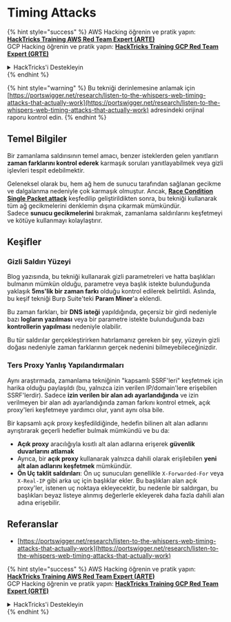 # Timing Attacks

{% hint style="success" %}
AWS Hacking öğrenin ve pratik yapın:<img src="../.gitbook/assets/arte.png" alt="" data-size="line">[**HackTricks Training AWS Red Team Expert (ARTE)**](https://training.hacktricks.xyz/courses/arte)<img src="../.gitbook/assets/arte.png" alt="" data-size="line">\
GCP Hacking öğrenin ve pratik yapın: <img src="../.gitbook/assets/grte.png" alt="" data-size="line">[**HackTricks Training GCP Red Team Expert (GRTE)**<img src="../.gitbook/assets/grte.png" alt="" data-size="line">](https://training.hacktricks.xyz/courses/grte)

<details>

<summary>HackTricks'i Destekleyin</summary>

* [**abonelik planlarını**](https://github.com/sponsors/carlospolop) kontrol edin!
* **💬 [**Discord grubuna**](https://discord.gg/hRep4RUj7f) veya [**telegram grubuna**](https://t.me/peass) katılın ya da **Twitter**'da **bizi takip edin** 🐦 [**@hacktricks\_live**](https://twitter.com/hacktricks\_live)**.**
* **Hacking ipuçlarını paylaşmak için** [**HackTricks**](https://github.com/carlospolop/hacktricks) ve [**HackTricks Cloud**](https://github.com/carlospolop/hacktricks-cloud) github reposuna PR gönderin.

</details>
{% endhint %}

{% hint style="warning" %}
Bu tekniği derinlemesine anlamak için [https://portswigger.net/research/listen-to-the-whispers-web-timing-attacks-that-actually-work](https://portswigger.net/research/listen-to-the-whispers-web-timing-attacks-that-actually-work) adresindeki orijinal raporu kontrol edin.
{% endhint %}

## Temel Bilgiler

Bir zamanlama saldırısının temel amacı, benzer isteklerden gelen yanıtların **zaman farklarını kontrol ederek** karmaşık soruları yanıtlayabilmek veya gizli işlevleri tespit edebilmektir.

Geleneksel olarak bu, hem ağ hem de sunucu tarafından sağlanan gecikme ve dalgalanma nedeniyle çok karmaşık olmuştur. Ancak, [**Race Condition Single Packet attack**](race-condition.md#http-2-single-packet-attack-vs.-http-1.1-last-byte-synchronization) keşfedilip geliştirildikten sonra, bu tekniği kullanarak tüm ağ gecikmelerini denklemin dışına çıkarmak mümkündür.\
Sadece **sunucu gecikmelerini** bırakmak, zamanlama saldırılarını keşfetmeyi ve kötüye kullanmayı kolaylaştırır.

## Keşifler

### Gizli Saldırı Yüzeyi

Blog yazısında, bu tekniği kullanarak gizli parametreleri ve hatta başlıkları bulmanın mümkün olduğu, parametre veya başlık istekte bulunduğunda yaklaşık **5ms'lik bir zaman farkı** olduğu kontrol edilerek belirtildi. Aslında, bu keşif tekniği Burp Suite'teki **Param Miner**'a eklendi.

Bu zaman farkları, bir **DNS isteği** yapıldığında, geçersiz bir girdi nedeniyle bazı **logların yazılması** veya bir parametre istekte bulunduğunda bazı **kontrollerin yapılması** nedeniyle olabilir.

Bu tür saldırılar gerçekleştirirken hatırlamanız gereken bir şey, yüzeyin gizli doğası nedeniyle zaman farklarının gerçek nedenini bilmeyebileceğinizdir.

### Ters Proxy Yanlış Yapılandırmaları

Aynı araştırmada, zamanlama tekniğinin "kapsamlı SSRF'leri" keşfetmek için harika olduğu paylaşıldı (bu, yalnızca izin verilen IP/domain'lere erişebilen SSRF'lerdir). Sadece **izin verilen bir alan adı ayarlandığında** ve izin verilmeyen bir alan adı ayarlandığında zaman farkını kontrol etmek, açık proxy'leri keşfetmeye yardımcı olur, yanıt aynı olsa bile.

Bir kapsamlı açık proxy keşfedildiğinde, hedefin bilinen alt alan adlarını ayrıştırarak geçerli hedefler bulmak mümkündü ve bu da:

* **Açık proxy** aracılığıyla kısıtlı alt alan adlarına erişerek **güvenlik duvarlarını atlamak**
* Ayrıca, bir **açık proxy** kullanarak yalnızca dahili olarak erişilebilen **yeni alt alan adlarını keşfetmek** mümkündür.
* **Ön Uç taklit saldırıları**: Ön uç sunucuları genellikle `X-Forwarded-For` veya `X-Real-IP` gibi arka uç için başlıklar ekler. Bu başlıkları alan açık proxy'ler, istenen uç noktaya ekleyecektir, bu nedenle bir saldırgan, bu başlıkları beyaz listeye alınmış değerlerle ekleyerek daha fazla dahili alan adına erişebilir.

## Referanslar

* [https://portswigger.net/research/listen-to-the-whispers-web-timing-attacks-that-actually-work](https://portswigger.net/research/listen-to-the-whispers-web-timing-attacks-that-actually-work)

{% hint style="success" %}
AWS Hacking öğrenin ve pratik yapın:<img src="../.gitbook/assets/arte.png" alt="" data-size="line">[**HackTricks Training AWS Red Team Expert (ARTE)**](https://training.hacktricks.xyz/courses/arte)<img src="../.gitbook/assets/arte.png" alt="" data-size="line">\
GCP Hacking öğrenin ve pratik yapın: <img src="../.gitbook/assets/grte.png" alt="" data-size="line">[**HackTricks Training GCP Red Team Expert (GRTE)**<img src="../.gitbook/assets/grte.png" alt="" data-size="line">](https://training.hacktricks.xyz/courses/grte)

<details>

<summary>HackTricks'i Destekleyin</summary>

* [**abonelik planlarını**](https://github.com/sponsors/carlospolop) kontrol edin!
* **💬 [**Discord grubuna**](https://discord.gg/hRep4RUj7f) veya [**telegram grubuna**](https://t.me/peass) katılın ya da **Twitter**'da **bizi takip edin** 🐦 [**@hacktricks\_live**](https://twitter.com/hacktricks\_live)**.**
* **Hacking ipuçlarını paylaşmak için** [**HackTricks**](https://github.com/carlospolop/hacktricks) ve [**HackTricks Cloud**](https://github.com/carlospolop/hacktricks-cloud) github reposuna PR gönderin.

</details>
{% endhint %}
